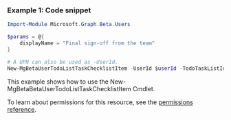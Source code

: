 ### Example 1: Code snippet

```powershellImport-Module Microsoft.Graph.Beta.Users

$params = @{
	displayName = "Final sign-off from the team"
}

# A UPN can also be used as -UserId.
New-MgBetaUserTodoListTaskChecklistItem -UserId $userId -TodoTaskListId $todoTaskListId -TodoTaskId $todoTaskId -BodyParameter $params
```
This example shows how to use the New-MgBetaBetaUserTodoListTaskChecklistItem Cmdlet.
To learn about permissions for this resource, see the [permissions reference](/graph/permissions-reference).

